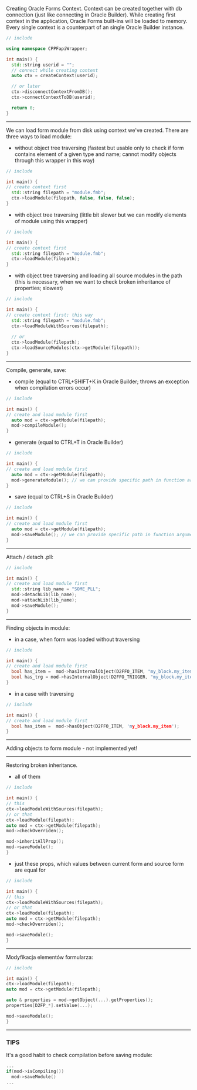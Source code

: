 Creating Oracle Forms Context. Context can be created together with db connection (just like connecting in Oracle Builder). While creating first context in the application, Oracle Forms built-ins will be loaded to memory. Every single context is a counterpart of an single Oracle Builder instance.

```C++
// include

using namespace CPPFapiWrapper;

int main() {
  std::string userid = "";
  // connect while creating context
  auto ctx = createContext(userid);

  // or later
  ctx->disconnectContextFromDB();
  ctx->connectContextToDB(userid);

  return 0;
}
```

---

We can load form module from disk using context we've created. There are three ways to load module:

- without object tree traversing (fastest but usable only to check if form contains element of a given type and name; cannot modify objects through this wrapper in this way)

```C++
// include

int main() {
// create context first
  std::string filepath = "module.fmb";
  ctx->loadModule(filepath, false, false, false);
}
```

- with object tree traversing (little bit slower but we can modify elements of module using this wrapper)

```C++
// include

int main() {
// create context first
  std::string filepath = "module.fmb";
  ctx->loadModule(filepath);
}
```
- with object tree traversing and loading all source modules in the path (this is necessary, when we want to check broken inheritance of properties; slowest)

```C++
// include

int main() {
// create context first; this way 
  std::string filepath = "module.fmb";
  ctx->loadModuleWithSources(filepath);
  
  // or
  ctx->loadModule(filepath);
  ctx->loadSourceModules(ctx->getModule(filepath));
}
```

---

Compile, generate, save:

- compile (equal to CTRL+SHIFT+K in Oracle Builder; throws an exception when compilation errors occur)

```C++
// include

int main() {
// create and load module first
  auto mod = ctx->getModule(filepath);
  mod->compileModule();
}
```

- generate (equal to CTRL+T in Oracle Builder)

```C++
// include

int main() {
// create and load module first
  auto mod = ctx->getModule(filepath);
  mod->generateModule(); // we can provide specific path in function argument
}
```

- save (equal to CTRL+S in Oracle Builder)

```C++
// include

int main() {
// create and load module first
  auto mod = ctx->getModule(filepath);
  mod->saveModule(); // we can provide specific path in function argument
}
```

---

Attach / detach .pll:

```C++
// include

int main() {
// create and load module first
  std::string lib_name = "SOME_PLL";
  mod->detachLib(lib_name);
  mod->attachLib(lib_name);
  mod->saveModule();
}
```

---

Finding objects in module:

- in a case, when form was loaded without traversing

```C++
// include

int main() {
// create and load module first
  bool has_item =  mod->hasInternalObject(D2FFO_ITEM, "my_block.my_item");
  bool has_trg = mod->hasInternalObject(D2FFO_TRIGGER, "my_block.my_item.my_trg");
}
```

- in a case with traversing

```C++
// include

int main() {
// create and load module first
  bool has_item =  mod->hasObject(D2FFO_ITEM, 'my_block.my_item');
}
```

---

Adding objects to form module - not implemented yet!

---

Restoring broken inheritance.

- all of them

```C++
// include

int main() {
// this
ctx->loadModuleWithSources(filepath);
// or that
ctx->loadModule(filepath);
auto mod = ctx->getModule(filepath);
mod->checkOverriden();

mod->inheritAllProp();
mod->saveModule();
}
```

- just these props, which values between current form and source form are equal for

```C++
// include

int main() {
// this
ctx->loadModuleWithSources(filepath);
// or that
ctx->loadModule(filepath);
auto mod = ctx->getModule(filepath);
mod->checkOverriden();

mod->saveModule();
}
```

---

Modyfikacja elementów formularza:

```C++
// include

int main() {
ctx->loadModule(filepath);
auto mod = ctx->getModule(filepath);

auto & properties = mod->getObject(...).getProperties();
properties[D2FP_*].setValue(...);

mod->saveModule();
}
```

---


### TIPS

It's a good habit to check compilation before saving module:

```C++
...
if(mod->isCompiling())
  mod->saveModule()
...
```
